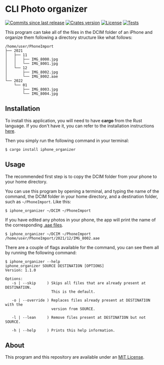 # CLI Photo organizer
[![Commits since last release](https://img.shields.io/github/commits-since/nico-castell/photo_organizer/latest?label=Commits%20since%20last%20release&color=informational&logo=Git&logoColor=white&style=flat-square)](https://github.com/nico-castell/photo_organizer/commits)
[![Crates version](https://img.shields.io/crates/v/iphone_organizer?color=informational&label=Crate%20version&logo=Rust&logoColor=white&style=flat-square)](https://crates.io/crates/iphone_organizer/versions)
[![License](https://img.shields.io/github/license/nico-castell/photo_organizer?label=License&color=informational&logo=Open%20Source%20Initiative&logoColor=white&style=flat-square)](LICENSE)
[![Tests](https://img.shields.io/github/workflow/status/nico-castell/photo_organizer/tests?label=tests&logo=GitHub%20Actions&logoColor=white&style=flat-square)](https://github.com/nico-castell/photo_organizer/actions/workflows/rust-tests.yml)

This program can take all of the files in the DCIM folder of an iPhone and organize them following a
directory structure like what follows:

```
/home/user/PhoneImport
├── 2021
│   ├── 11
│   │   ├── IMG_8000.jpg
│   │   └── IMG_8001.jpg
│   └── 12
│       ├── IMG_8002.jpg
│       └── IMG_8002.aae
└── 2022
    └── 01
        ├── IMG_8003.jpg
        └── IMG_8004.jpg
```

## Installation
To install this application, you will need to have **cargo** from the Rust language. If you don't
have it, you can refer to the installation instructions
[here](https://www.rust-lang.org/learn/get-started).

Then you simply run the following command in your terminal:

```
$ cargo install iphone_organizer
```

## Usage
The recommended first step is to copy the DCIM folder from your phone to your home directory.

You can use this program by opening a terminal, and typing the name of the command, the DCIM folder
in your home directory, and a destination folder, such as `~/PhoneImport`. Like this:

```
$ iphone_organizer ~/DCIM ~/PhoneImport
```

If you have edited any photos in your phone, the app will print the name of the corresponding
[.aae files](https://fileinfo.com/extension/aae).

```
$ iphone_organizer ~/DCIM ~/PhoneImport
/home/user/PhoneImport/2021/12/IMG_8002.aae
```

There are a couple of flags available for the command, you can see them all by running the following
command:

```
$ iphone_organizer --help
iphone_organizer SOURCE DESTINATION [OPTIONS]
Version: 1.1.0

Options:
   -s | --skip     ) Skips all files that are already present at DESTINATION.
                     This is the default.

   -o | --override ) Replaces files already present at DESTINATION with the
                     version from SOURCE.

   -l | --lean     ) Remove files present at DESTINATION but not SOURCE.

   -h | --help     ) Prints this help information.
```

## About
This program and this repository are available under an [MIT License](LICENSE).
